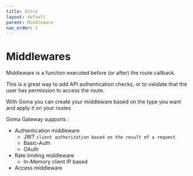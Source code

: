 ```yaml
---
title: Intro
layout: default
parent: Middleware
nav_order: 1
---
```

# Middlewares

Middleware is a function executed before (or after) the route callback.

This is a great way to add API authentication checks, or to validate that the user has permission to access the route.

With Goma you can create your middleware based on the type you want and apply it on your routes

Goma Gateway supports :

- Authentication middleware
    - JWT `client authorization based on the result of a request`
    - Basic-Auth
    - OAuth
- Rate limiting middleware
    - In-Memory client IP based
- Access middleware 
